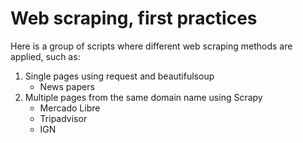 # Web scraping, first practices

Here is a group of scripts where different web scraping methods are applied, such as:

1. Single pages using request and beautifulsoup 
	- News papers
2. Multiple pages from the same domain name using Scrapy 
	- Mercado Libre
	- Tripadvisor
	- IGN